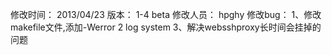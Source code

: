 修改时间： 2013/04/23
版本：	1-4 beta
修改人员： hpghy
修改bug： 
1、修改makefile文件,添加-Werror
2  log system
3、解决websshproxy长时间会挂掉的问题

